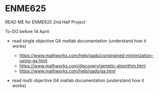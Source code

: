 # ENME625
READ ME for ENME625 2nd Half Project


To-DO before 14 April:

- read single objective GA matlab documentation (understand how it works)
    - https://www.mathworks.com/help/gads/constrained-minimization-using-ga.html
    - https://www.mathworks.com/discovery/genetic-algorithm.html
    - https://www.mathworks.com/help/gads/ga.html
   
- read multi objective GA matlab documentation (understand how it works)
